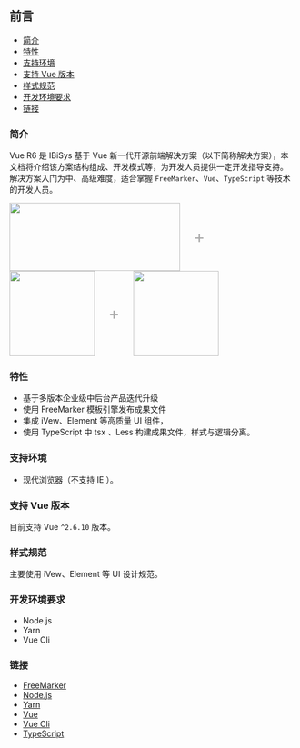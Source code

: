 ## 前言

* [简介](#简介)
* [特性](#特性)
* [支持环境](#支持环境)
* [支持 Vue 版本](#支持-vue-版本)
* [样式规范](#样式规范)
* [开发环境要求](#开发环境要求)
* [链接](#链接)


### 简介

Vue R6 是 IBiSys 基于 Vue 新一代开源前端解决方案（以下简称解决方案），本文档将介绍该方案结构组成、开发模式等，为开发人员提供一定开发指导支持。
解决方案入门为中、高级难度，适合掌握 `FreeMarker`、`Vue`、`TypeScript` 等技术的开发人员。

<div class="pic-plus">
  <img width="300" height="120" src="https://freemarker.apache.org/images/overview.png">
  <span>+</span>
  <img width="150" height="150" src="https://vuejs.org/images/logo.png">
  <span>+</span>
  <img width="150" height="150" src="https://miro.medium.com/max/700/1*mn6bOs7s6Qbao15PMNRyOA.png">
</div>

<style>
.pic-plus > * {
  display: inline-block !important;
  vertical-align: middle;
}
.pic-plus span {
  font-size: 30px;
  color: #aaa;
  margin: 0 20px;
}
</style>


### 特性

- 基于多版本企业级中后台产品迭代升级
- 使用 FreeMarker 模板引擎发布成果文件
- 集成 iVew、Element 等高质量 UI 组件， 
- 使用 TypeScript 中 tsx 、Less 构建成果文件，样式与逻辑分离。


### 支持环境

- 现代浏览器（不支持 IE ）。


### 支持 Vue 版本

目前支持 Vue `^2.6.10` 版本。


### 样式规范

主要使用 iVew、Element 等 UI 设计规范。


### 开发环境要求

- Node.js
- Yarn 
- Vue Cli 


### 链接

- [FreeMarker](https://freemarker.apache.org/)
- [Node.js](https://nodejs.org)
- [Yarn](https://yarnpkg.com)
- [Vue](https://vuejs.org/index.html)
- [Vue Cli](https://cli.vuejs.org/)
- [TypeScript](https://www.typescriptlang.org/)




